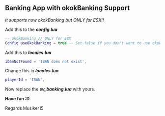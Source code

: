 ## Banking App with okokBanking Support
*It supports now okokBanking but ONLY for ESX!!*

Add this to the ***config.lua***

```lua
-- okokBanking // ONLY for ESX
Config.useOkokBanking = true -- Set false if you don't want to use okokBanking
```

Add this to ***locales.lua***
```lua
ibanNotFound = 'IBAN does not exist',
```
Change this in ***locales.lua***
```lua
playerId = 'IBAN',
```

Now replace the ***sv_banking.lua*** with yours.

**Have fun :D**

Regards Musiker15